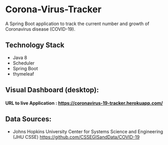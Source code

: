 # Corona-Virus-Tracker
A Spring Boot application to track the current number and growth of Coronavirus disease (COVID-19).

## Technology Stack
- Java 8
- Scheduler
- Spring Boot
- thymeleaf


## Visual Dashboard (desktop):
#### URL to live Application : https://coronavirus-19-tracker.herokuapp.com/

## Data Sources: 
- Johns Hopkins University Center for Systems Science and Engineering (JHU CSSE) https://github.com/CSSEGISandData/COVID-19
